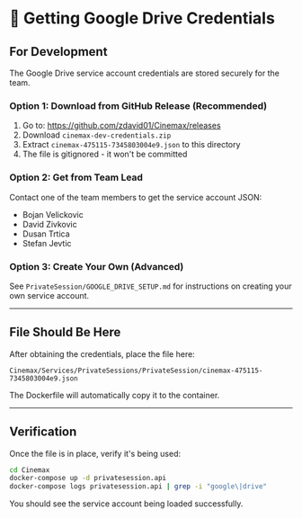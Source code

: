 # 🔑 Getting Google Drive Credentials

## For Development

The Google Drive service account credentials are stored securely for the team.

### Option 1: Download from GitHub Release (Recommended)

1. Go to: https://github.com/zdavid01/Cinemax/releases
2. Download `cinemax-dev-credentials.zip`
3. Extract `cinemax-475115-7345803004e9.json` to this directory
4. The file is gitignored - it won't be committed

### Option 2: Get from Team Lead

Contact one of the team members to get the service account JSON:
- Bojan Velickovic
- David Zivkovic
- Dusan Trtica
- Stefan Jevtic

### Option 3: Create Your Own (Advanced)

See `PrivateSession/GOOGLE_DRIVE_SETUP.md` for instructions on creating your own service account.

---

## File Should Be Here

After obtaining the credentials, place the file here:
```
Cinemax/Services/PrivateSessions/PrivateSession/cinemax-475115-7345803004e9.json
```

The Dockerfile will automatically copy it to the container.

---

## Verification

Once the file is in place, verify it's being used:

```bash
cd Cinemax
docker-compose up -d privatesession.api
docker-compose logs privatesession.api | grep -i "google\|drive"
```

You should see the service account being loaded successfully.

